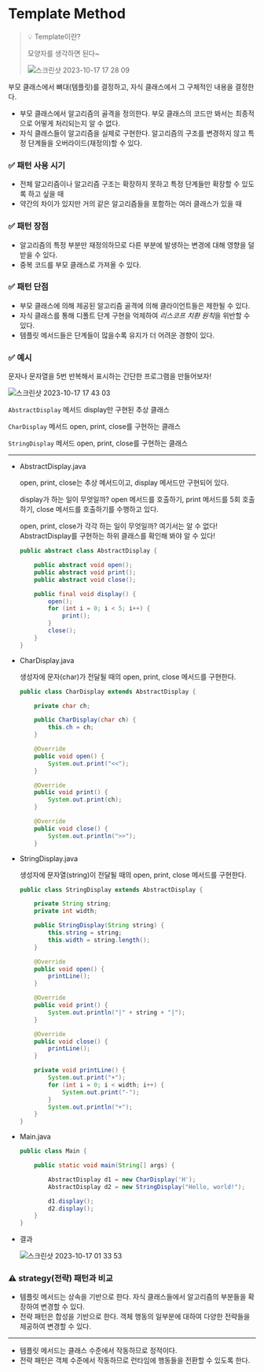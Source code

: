 # Template Method


> 💡 Template이란?
>
> 모양자를 생각하면 된다~
> 
> ![스크린샷 2023-10-17 17 28 09](https://github.com/kkkwp/CS-study/assets/67499154/1555fdca-3115-49a8-9086-87ec62a01750)


부모 클래스에서 뼈대(템플릿)를 결정하고, 자식 클래스에서 그 구체적인 내용을 결정한다.

- 부모 클래스에서 알고리즘의 골격을 정의한다. 부모 클래스의 코드만 봐서는 최종적으로 어떻게 처리되는지 알 수 없다.
- 자식 클래스들이 알고리즘을 실제로 구현한다. 알고리즘의 구조를 변경하지 않고 특정 단계들을 오버라이드(재정의)할 수 있다.

### ✅ **패턴 사용 시기**

- 전체 알고리즘이나 알고리즘 구조는 확장하지 못하고 특정 단계들만 확장할 수 있도록 하고 싶을 때
- 약간의 차이가 있지만 거의 같은 알고리즘들을 포함하는 여러 클래스가 있을 때

### ✅ **패턴 장점**

- 알고리즘의 특정 부분만 재정의하므로 다른 부분에 발생하는 변경에 대해 영향을 덜 받을 수 있다.
- 중복 코드를 부모 클래스로 가져올 수 있다.

### ✅ **패턴 단점**

- 부모 클래스에 의해 제공된 알고리즘 골격에 의해 클라이언트들은 제한될 수 있다.
- 자식 클래스를 통해 디폴트 단계 구현을 억제하여 *리스코프 치환 원칙*을 위반할 수 있다.
- 템플릿 메서드들은 단계들이 많을수록 유지가 더 어려운 경향이 있다.

### ✅ 예시

문자나 문자열을 5번 반복해서 표시하는 간단한 프로그램을 만들어보자!

![스크린샷 2023-10-17 17 43 03](https://github.com/kkkwp/CS-study/assets/67499154/b4436f9e-a75b-4ed7-b192-9e8a3dfc19cc)

`AbstractDisplay` 메서드 display만 구현된 추상 클래스

`CharDisplay` 메서드 open, print, close를 구현하는 클래스

`StringDisplay` 메서드 open, print, close를 구현하는 클래스

---

- AbstractDisplay.java
    
    open, print, close는 추상 메서드이고, display 메서드만 구현되어 있다.
    
    display가 하는 일이 무엇일까? open 메서드를 호출하기, print 메서드를 5회 호출하기, close 메서드를 호출하기를 수행하고 있다.
    
    open, print, close가 각각 하는 일이 무엇일까? 여기서는 알 수 없다! AbstractDisplay를 구현하는 하위 클래스를 확인해 봐야 알 수 있다!
    
    ```java
    public abstract class AbstractDisplay {
    
    	public abstract void open();
    	public abstract void print();
    	public abstract void close();
    
    	public final void display() {
    		open();
    		for (int i = 0; i < 5; i++) {
    			print();
    		}
    		close();
    	}
    }
    ```
    
- CharDisplay.java
    
    생성자에 문자(char)가 전달될 때의 open, print, close 메서드를 구현한다.
    
    ```java
    public class CharDisplay extends AbstractDisplay {
    
    	private char ch;
    
    	public CharDisplay(char ch) {
    		this.ch = ch;
    	}
    
    	@Override
    	public void open() {
    		System.out.print("<<");
    	}
    
    	@Override
    	public void print() {
    		System.out.print(ch);
    	}
    
    	@Override
    	public void close() {
    		System.out.println(">>");
    	}
    
    ```
    
- StringDisplay.java
    
    생성자에 문자열(string)이 전달될 때의 open, print, close 메서드를 구현한다.
    
    ```java
    public class StringDisplay extends AbstractDisplay {
    
    	private String string;
    	private int width;
    
    	public StringDisplay(String string) {
    		this.string = string;
    		this.width = string.length();
    	}
    
    	@Override
    	public void open() {
    		printLine();
    	}
    
    	@Override
    	public void print() {
    		System.out.println("|" + string + "|");
    	}
    
    	@Override
    	public void close() {
    		printLine();
    	}
    
    	private void printLine() {
    		System.out.print("+");
    		for (int i = 0; i < width; i++) {
    			System.out.print("-");
    		}
    		System.out.println("+");
    	}
    }
    ```
    
- Main.java
    
    ```java
    public class Main {
    
    	public static void main(String[] args) {
    
    		AbstractDisplay d1 = new CharDisplay('H');
    		AbstractDisplay d2 = new StringDisplay("Hello, world!");
    
    		d1.display();
    		d2.display();
    	}
    }
    ```
-  결과

   ![스크린샷 2023-10-17 01 33 53](https://github.com/kkkwp/CS-study/assets/67499154/f5ffde81-b85b-4195-9b1d-fb5a212e0481)


### ⚠️ strategy(전략) 패턴과 비교

- 템플릿 메서드는 상속을 기반으로 한다. 자식 클래스들에서 알고리즘의 부분들을 확장하여 변경할 수 있다.
- 전략 패턴은 합성을 기반으로 한다. 객체 행동의 일부분에 대하여 다양한 전략들을 제공하여 변경할 수 있다.

---

- 템플릿 메서드는 클래스 수준에서 작동하므로 정적이다.
- 전략 패턴은 객체 수준에서 작동하므로 런타임에 행동들을 전환할 수 있도록 한다.
